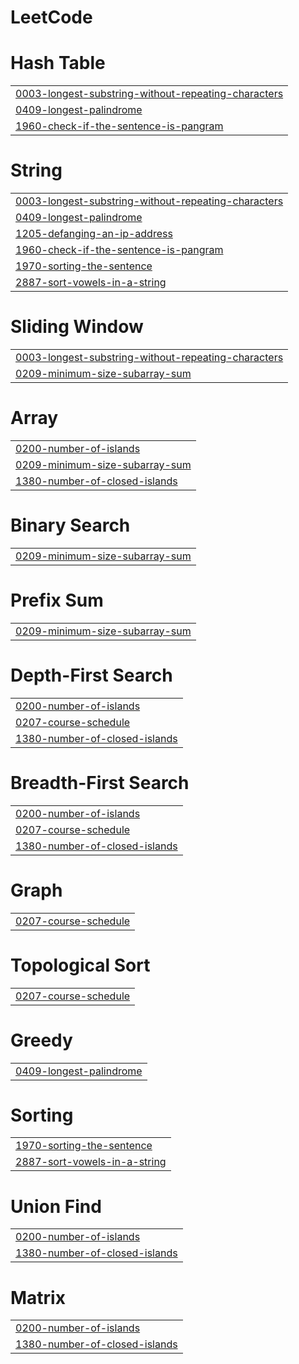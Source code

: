 # LeetCode


# Hash Table
|  |
| ------- |
| [0003-longest-substring-without-repeating-characters](https://github.com/AmanVerma2202/LeetCode/tree/master/0003-longest-substring-without-repeating-characters) |
| [0409-longest-palindrome](https://github.com/AmanVerma2202/LeetCode/tree/master/0409-longest-palindrome) |
| [1960-check-if-the-sentence-is-pangram](https://github.com/AmanVerma2202/LeetCode/tree/master/1960-check-if-the-sentence-is-pangram) |
# String
|  |
| ------- |
| [0003-longest-substring-without-repeating-characters](https://github.com/AmanVerma2202/LeetCode/tree/master/0003-longest-substring-without-repeating-characters) |
| [0409-longest-palindrome](https://github.com/AmanVerma2202/LeetCode/tree/master/0409-longest-palindrome) |
| [1205-defanging-an-ip-address](https://github.com/AmanVerma2202/LeetCode/tree/master/1205-defanging-an-ip-address) |
| [1960-check-if-the-sentence-is-pangram](https://github.com/AmanVerma2202/LeetCode/tree/master/1960-check-if-the-sentence-is-pangram) |
| [1970-sorting-the-sentence](https://github.com/AmanVerma2202/LeetCode/tree/master/1970-sorting-the-sentence) |
| [2887-sort-vowels-in-a-string](https://github.com/AmanVerma2202/LeetCode/tree/master/2887-sort-vowels-in-a-string) |
# Sliding Window
|  |
| ------- |
| [0003-longest-substring-without-repeating-characters](https://github.com/AmanVerma2202/LeetCode/tree/master/0003-longest-substring-without-repeating-characters) |
| [0209-minimum-size-subarray-sum](https://github.com/AmanVerma2202/LeetCode/tree/master/0209-minimum-size-subarray-sum) |
# Array
|  |
| ------- |
| [0200-number-of-islands](https://github.com/AmanVerma2202/LeetCode/tree/master/0200-number-of-islands) |
| [0209-minimum-size-subarray-sum](https://github.com/AmanVerma2202/LeetCode/tree/master/0209-minimum-size-subarray-sum) |
| [1380-number-of-closed-islands](https://github.com/AmanVerma2202/LeetCode/tree/master/1380-number-of-closed-islands) |
# Binary Search
|  |
| ------- |
| [0209-minimum-size-subarray-sum](https://github.com/AmanVerma2202/LeetCode/tree/master/0209-minimum-size-subarray-sum) |
# Prefix Sum
|  |
| ------- |
| [0209-minimum-size-subarray-sum](https://github.com/AmanVerma2202/LeetCode/tree/master/0209-minimum-size-subarray-sum) |
# Depth-First Search
|  |
| ------- |
| [0200-number-of-islands](https://github.com/AmanVerma2202/LeetCode/tree/master/0200-number-of-islands) |
| [0207-course-schedule](https://github.com/AmanVerma2202/LeetCode/tree/master/0207-course-schedule) |
| [1380-number-of-closed-islands](https://github.com/AmanVerma2202/LeetCode/tree/master/1380-number-of-closed-islands) |
# Breadth-First Search
|  |
| ------- |
| [0200-number-of-islands](https://github.com/AmanVerma2202/LeetCode/tree/master/0200-number-of-islands) |
| [0207-course-schedule](https://github.com/AmanVerma2202/LeetCode/tree/master/0207-course-schedule) |
| [1380-number-of-closed-islands](https://github.com/AmanVerma2202/LeetCode/tree/master/1380-number-of-closed-islands) |
# Graph
|  |
| ------- |
| [0207-course-schedule](https://github.com/AmanVerma2202/LeetCode/tree/master/0207-course-schedule) |
# Topological Sort
|  |
| ------- |
| [0207-course-schedule](https://github.com/AmanVerma2202/LeetCode/tree/master/0207-course-schedule) |
# Greedy
|  |
| ------- |
| [0409-longest-palindrome](https://github.com/AmanVerma2202/LeetCode/tree/master/0409-longest-palindrome) |
# Sorting
|  |
| ------- |
| [1970-sorting-the-sentence](https://github.com/AmanVerma2202/LeetCode/tree/master/1970-sorting-the-sentence) |
| [2887-sort-vowels-in-a-string](https://github.com/AmanVerma2202/LeetCode/tree/master/2887-sort-vowels-in-a-string) |
# Union Find
|  |
| ------- |
| [0200-number-of-islands](https://github.com/AmanVerma2202/LeetCode/tree/master/0200-number-of-islands) |
| [1380-number-of-closed-islands](https://github.com/AmanVerma2202/LeetCode/tree/master/1380-number-of-closed-islands) |
# Matrix
|  |
| ------- |
| [0200-number-of-islands](https://github.com/AmanVerma2202/LeetCode/tree/master/0200-number-of-islands) |
| [1380-number-of-closed-islands](https://github.com/AmanVerma2202/LeetCode/tree/master/1380-number-of-closed-islands) |